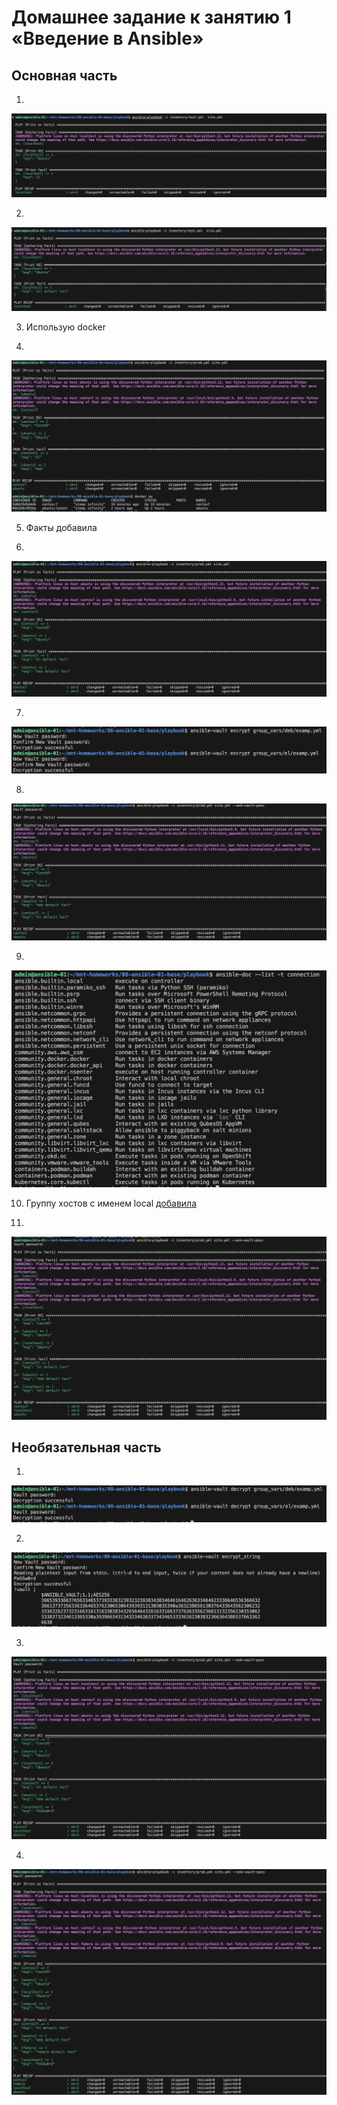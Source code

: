 # Домашнее задание к занятию 1 «Введение в Ansible»

## Основная часть

1. 

![скриншот](./screenshots/1.png)

2. 

![скриншот](./screenshots/2.png)

3. Использую docker

4. 

![скриншот](./screenshots/4.png)

5. Факты добавила 

6. 

![скриншот](./screenshots/6.png)

7. 

![скриншот](./screenshots/7.png)

8. 

![скриншот](./screenshots/8.png)

9. 

![скриншот](./screenshots/9.png)

10. Группу хостов с именем local [добавила](./playbook/inventory/prod.yml) 

11. 

![скриншот](./screenshots/11.png)

## Необязательная часть

1. 

![скриншот](./screenshots/2.1.png)

2. 

![скриншот](./screenshots/2.2.png)

3. 

![скриншот](./screenshots/2.3.png)

4. 

![скриншот](./screenshots/2.4.png)
